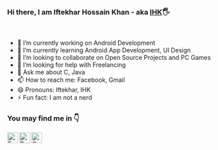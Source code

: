 ### Hi there, I am Iftekhar Hossain Khan - aka [IHK][facebook]🖐

<br/>

- 🔭 I’m currently working on Android Development
- 🌱 I’m currently learning Android App Development, UI Design
- 👯 I’m looking to collaborate on Open Source Projects and PC Games
- 🤔 I’m looking for help with Freelancing
- 💬 Ask me about C, Java
- 📫 How to reach me: Facebook, Gmail
- 😄 Pronouns: Iftekhar, IHK
- ⚡ Fun fact: I am not a nerd

### You may find me in 👇


[<img align="left" alt="Facebook" width="25px" src="https://www.iconfinder.com/icons/5296499/download/svg/4096" />][facebook]
[<img align="left" alt="Behance" width="25px" src="https://www.iconfinder.com/icons/4550865/download/svg/4096" />][behance]
[<img align="left" alt="Gmail" width="25px" src="https://www.iconfinder.com/icons/7115264/download/svg/4096"/>][gmail]


[facebook]: https://www.facebook.com/ihk.786
[behance]: https://www.behance.net/ihkcreations
[gmail]: mailto:iftekhar.hk786@outlook.com

